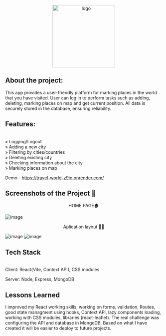 <p align="center">
    <img width="200" src="https://images.ctfassets.net/13indbtdj8hn/3xN8aJZmGiSGxtTJbNF9nV/ad0f70f97661f480c26ea1bdfa9742ab/tw_logo_horizontal_2.png" alt="logo">
</p>
<h2>About the project:</h2>

This app provides a user-friendly platform for marking places in the world that you have visited. User can log in to perform tasks such as adding, deleting, marking places on map and get current position. All data is securely stored in the database, ensuring reliability.

<h2>Features:</h2><br/>
» Logging/Logout<br/>
» Adding a new city<br/>
» Filtering by cities/countries<br/>
» Deleting existing city<br/>
» Checking information about the city<br/>
» Marking places on map<br/>


Demo - https://travel-world-z9io.onrender.com/<br/>


<h2>Screenshots of the Project 📸</h2>

<p align="center">
HOME PAGE🏠
</p>

![image](https://github.com/MateuszWesolowsky/travel-world/assets/103283398/eced2e22-8aa6-4cc2-9536-22e3a4aee1ea)

<p align="center">
Aplication layout 🐱‍🏍
</p>

![image](https://github.com/MateuszWesolowsky/travel-world/assets/103283398/c63dd9cd-ba6e-4c14-a08d-44044647a0c1)
![image](https://github.com/MateuszWesolowsky/travel-world/assets/103283398/a23edf55-3470-4580-b94e-93a3aeeb2b80)


<h2>Tech Stack</h2><br/>
Client: React(Vite, Context API), CSS modules

Server: Node, Express, MongoDB

<h2>Lessons Learned</h2>

I improved my React working skills, working on forms, validation, Routes, good state managment using hooks, Context API, lazy components loading, working with CSS modules, libraries (react-leaflet). The real challenge was configuring the API and database in MongoDB. Based on what I have created it will be easier to deploy to future projects.
